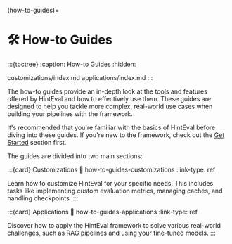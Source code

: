 (how-to-guides)=
# 🛠️ How-to Guides

:::{toctree}
:caption: How-to Guides
:hidden:

customizations/index.md
applications/index.md
:::

The how-to guides provide an in-depth look at the tools and features offered by HintEval and how to effectively use them. These guides are designed to help you tackle more complex, real-world use cases when building your pipelines with the framework.

It's recommended that you're familiar with the basics of HintEval before diving into these guides. If you're new to the framework, check out the [Get Started](../getstarted/index.md) section first.

The guides are divided into two main sections:

:::{card} Customizations
:link: how-to-guides-customizations
:link-type: ref

Learn how to customize HintEval for your specific needs. This includes tasks like implementing custom evaluation metrics, managing caches, and handling checkpoints.
:::

:::{card} Applications
:link: how-to-guides-applications
:link-type: ref

Discover how to apply the HintEval framework to solve various real-world challenges, such as RAG pipelines and using your fine-tuned models.
:::
